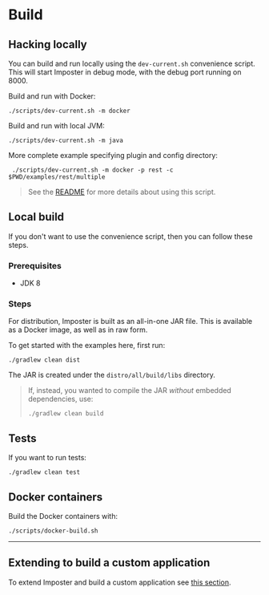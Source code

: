 # Build

## Hacking locally

You can build and run locally using the `dev-current.sh` convenience script. This will start Imposter in debug mode, with the debug port running on 8000.

Build and run with Docker:

    ./scripts/dev-current.sh -m docker

Build and run with local JVM:

    ./scripts/dev-current.sh -m java

More complete example specifying plugin and config directory:

     ./scripts/dev-current.sh -m docker -p rest -c $PWD/examples/rest/multiple

> See the [README](./hack/README.md) for more details about using this script.

## Local build

If you don't want to use the convenience script, then you can follow these steps.

### Prerequisites

* JDK 8

### Steps

For distribution, Imposter is built as an all-in-one JAR file. This is available as a Docker image, as well as in raw form.

To get started with the examples here, first run:

    ./gradlew clean dist

The JAR is created under the `distro/all/build/libs` directory.

> If, instead, you wanted to compile the JAR _without_ embedded dependencies, use:
>
>     ./gradlew clean build

## Tests

If you want to run tests:

    ./gradlew clean test

## Docker containers

Build the Docker containers with:

    ./scripts/docker-build.sh

---

## Extending to build a custom application

To extend Imposter and build a custom application see [this section](extend.md).